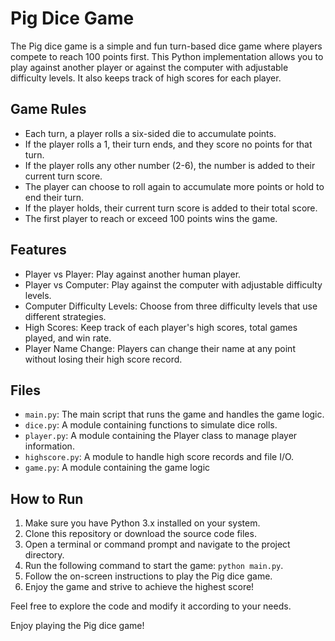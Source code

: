 # Pig Dice Game

The Pig dice game is a simple and fun turn-based dice game where players compete to reach 100 points first. This Python implementation allows you to play against another player or against the computer with adjustable difficulty levels. It also keeps track of high scores for each player.

## Game Rules

- Each turn, a player rolls a six-sided die to accumulate points.
- If the player rolls a 1, their turn ends, and they score no points for that turn.
- If the player rolls any other number (2-6), the number is added to their current turn score.
- The player can choose to roll again to accumulate more points or hold to end their turn.
- If the player holds, their current turn score is added to their total score.
- The first player to reach or exceed 100 points wins the game.

## Features

- Player vs Player: Play against another human player.
- Player vs Computer: Play against the computer with adjustable difficulty levels.
- Computer Difficulty Levels: Choose from three difficulty levels that use different strategies.
- High Scores: Keep track of each player's high scores, total games played, and win rate.
- Player Name Change: Players can change their name at any point without losing their high score record.

## Files

- `main.py`: The main script that runs the game and handles the game logic.
- `dice.py`: A module containing functions to simulate dice rolls.
- `player.py`: A module containing the Player class to manage player information.
- `highscore.py`: A module to handle high score records and file I/O.
- `game.py`: A module containing the game logic

## How to Run

1. Make sure you have Python 3.x installed on your system.
2. Clone this repository or download the source code files.
3. Open a terminal or command prompt and navigate to the project directory.
4. Run the following command to start the game: `python main.py`.
5. Follow the on-screen instructions to play the Pig dice game.
6. Enjoy the game and strive to achieve the highest score!

Feel free to explore the code and modify it according to your needs.

Enjoy playing the Pig dice game!